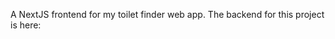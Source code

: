 A NextJS frontend for my toilet finder web app. The backend for this project is here: <a href="https://github.com/tinlizard/toilet-finder-app-backend-django"></a>
